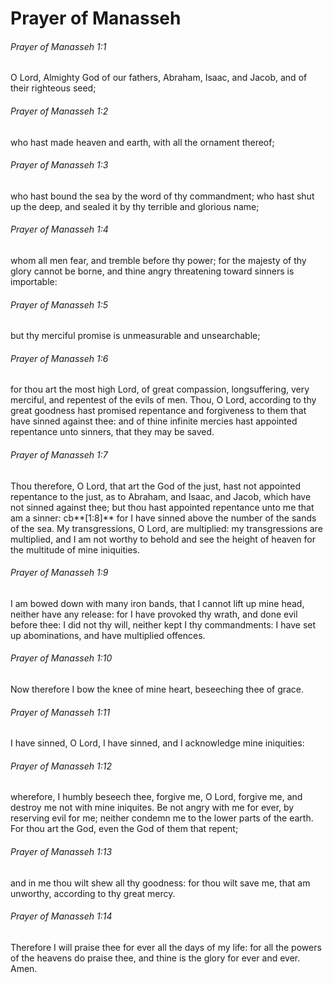 # Prayer of Manasseh
###### Prayer of Manasseh 1:1
O Lord, Almighty God of our fathers, Abraham, Isaac, and Jacob, and of their righteous seed;
###### Prayer of Manasseh 1:2
who hast made heaven and earth, with all the ornament thereof;
###### Prayer of Manasseh 1:3
who hast bound the sea by the word of thy commandment; who hast shut up the deep, and sealed it by thy terrible and glorious name;
###### Prayer of Manasseh 1:4
whom all men fear, and tremble before thy power; for the majesty of thy glory cannot be borne, and thine angry threatening toward sinners is importable:
###### Prayer of Manasseh 1:5
but thy merciful promise is unmeasurable and unsearchable;
###### Prayer of Manasseh 1:6
for thou art the most high Lord, of great compassion, longsuffering, very merciful, and repentest of the evils of men. Thou, O Lord, according to thy great goodness hast promised repentance and forgiveness to them that have sinned against thee: and of thine infinite mercies hast appointed repentance unto sinners, that they may be saved.
###### Prayer of Manasseh 1:7
Thou therefore, O Lord, that art the God of the just, hast not appointed repentance to the just, as to Abraham, and Isaac, and Jacob, which have not sinned against thee; but thou hast appointed repentance unto me that am a sinner: cb**[1:8]** for I have sinned above the number of the sands of the sea. My transgressions, O Lord, are multiplied: my transgressions are multiplied, and I am not worthy to behold and see the height of heaven for the multitude of mine iniquities.
###### Prayer of Manasseh 1:9
I am bowed down with many iron bands, that I cannot lift up mine head, neither have any release: for I have provoked thy wrath, and done evil before thee: I did not thy will, neither kept I thy commandments: I have set up abominations, and have multiplied offences.
###### Prayer of Manasseh 1:10
Now therefore I bow the knee of mine heart, beseeching thee of grace.
###### Prayer of Manasseh 1:11
I have sinned, O Lord, I have sinned, and I acknowledge mine iniquities:
###### Prayer of Manasseh 1:12
wherefore, I humbly beseech thee, forgive me, O Lord, forgive me, and destroy me not with mine iniquites. Be not angry with me for ever, by reserving evil for me; neither condemn me to the lower parts of the earth. For thou art the God, even the God of them that repent;
###### Prayer of Manasseh 1:13
and in me thou wilt shew all thy goodness: for thou wilt save me, that am unworthy, according to thy great mercy.
###### Prayer of Manasseh 1:14
Therefore I will praise thee for ever all the days of my life: for all the powers of the heavens do praise thee, and thine is the glory for ever and ever. Amen.